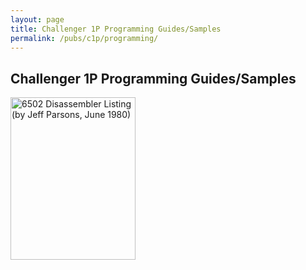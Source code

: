 ```yaml
---
layout: page
title: Challenger 1P Programming Guides/Samples
permalink: /pubs/c1p/programming/
---
```


Challenger 1P Programming Guides/Samples
---

[<img src="http://static.pcjs.org/pubs/c1p/programming/thumbs/OSI_Assembler-Disassembler_Listing-thumb.jpg" width="200" height="260" alt="6502 Disassembler Listing (by Jeff Parsons, June 1980)"/>](http://static.pcjs.org/pubs/c1p/programming/pdfs/OSI_Assembler-Disassembler_Listing.pdf)
